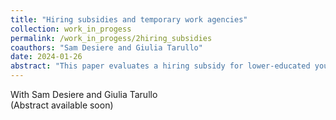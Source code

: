 ```yaml
---
title: "Hiring subsidies and temporary work agencies"
collection: work_in_progess
permalink: /work_in_progess/2hiring_subsidies
coauthors: "Sam Desiere and Giulia Tarullo"
date: 2024-01-26
abstract: "This paper evaluates a hiring subsidy for lower-educated youth in Flanders, Belgium. In contrast to most studies, we do not find positive employment effects of the hiring subsidy on eligible job seekers. We offer a novel explanation for this null finding. We first document that roughly 40% of the subsidised jobs were temporary work agency jobs. We then show that these agencies did not respond to the policy and employed fewer eligible individuals after the reform. Our findings highlight the role of temporary work agencies in shaping the effectiveness of policies targeted at disadvantaged groups."
---
```

With Sam Desiere and Giulia Tarullo<br />
(Abstract available soon)